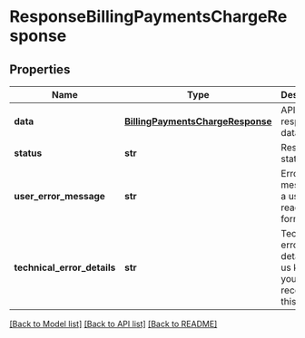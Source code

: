 # ResponseBillingPaymentsChargeResponse

## Properties
Name | Type | Description | Notes
------------ | ------------- | ------------- | -------------
**data** | [**BillingPaymentsChargeResponse**](BillingPaymentsChargeResponse.md) | API specific response data | [optional] 
**status** | **str** | Response status | [optional] 
**user_error_message** | **str** | Error message, in a user readable format | [optional] 
**technical_error_details** | **str** | Technical error details, let us know if you received this. | [optional] 

[[Back to Model list]](../README.md#documentation-for-models) [[Back to API list]](../README.md#documentation-for-api-endpoints) [[Back to README]](../README.md)


